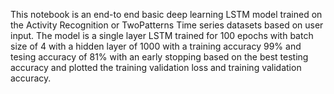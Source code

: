 
This notebook is an end-to end basic deep learning LSTM model trained on the Activity Recognition or TwoPatterns Time series datasets based on user input. The model is a single layer LSTM trained for 100 epochs with batch size of 4 with a hidden layer of 1000 with a training accuracy 99% and tesing accuracy of 81% with an early stopping based on the best testing accuracy and plotted the training validation loss and training validation accuracy.
